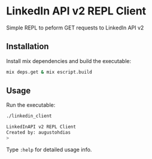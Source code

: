 # LinkedIn API v2 REPL Client


Simple REPL to peform GET requests to LinkedIn API v2

## Installation

Install mix dependencies and build the executable:
```bash
mix deps.get & mix escript.build
```

## Usage

Run the executable:

```bash
./linkedin_client

LinkedInAPI v2 REPL Client
Created by: augustohdias
> 
```

Type `:help` for detailed usage info.
